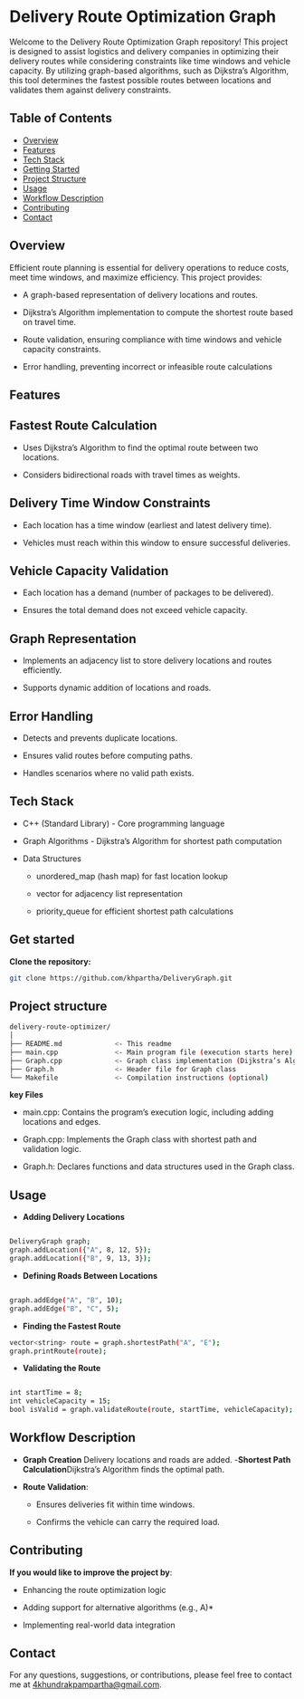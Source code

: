 # Delivery Route Optimization Graph

Welcome to the Delivery Route Optimization Graph repository! This project is designed to assist logistics and delivery companies in optimizing their delivery routes while considering constraints like time windows and vehicle capacity. By utilizing graph-based algorithms, such as Dijkstra’s Algorithm, this tool determines the fastest possible routes between locations and validates them against delivery constraints.

## Table of Contents

- [Overview](#overview)
- [Features](#features)
- [Tech Stack](#tech-stack)
- [Getting Started](#getting-started)
- [Project Structure](#project-structure)
- [Usage](#usage)
- [Workflow Description](#workflow-description)
- [Contributing](#contributing)
- [Contact](#contact)
 

## Overview

Efficient route planning is essential for delivery operations to reduce costs, meet time windows, and maximize efficiency. This project provides:

- A graph-based representation of delivery locations and routes.

- Dijkstra’s Algorithm implementation to compute the shortest route based on travel time.

- Route validation, ensuring compliance with time windows and vehicle capacity constraints.

- Error handling, preventing incorrect or infeasible route calculations

## Features

 ## Fastest Route Calculation

- Uses Dijkstra’s Algorithm to find the optimal route between two locations.

- Considers bidirectional roads with travel times as weights.

## Delivery Time Window Constraints

- Each location has a time window (earliest and latest delivery time).

- Vehicles must reach within this window to ensure successful deliveries.

## Vehicle Capacity Validation

- Each location has a demand (number of packages to be delivered).

- Ensures the total demand does not exceed vehicle capacity.

## Graph Representation

- Implements an adjacency list to store delivery locations and routes efficiently.

- Supports dynamic addition of locations and roads.

## Error Handling

- Detects and prevents duplicate locations.

- Ensures valid routes before computing paths.

- Handles scenarios where no valid path exists.


## Tech Stack

- C++ (Standard Library) - Core programming language

- Graph Algorithms - Dijkstra’s Algorithm for shortest path computation

- Data Structures

    - unordered_map (hash map) for fast location lookup

    - vector for adjacency list representation

    - priority_queue for efficient shortest path calculations




## Get started

 **Clone the repository:**

   ```bash
   git clone https://github.com/khpartha/DeliveryGraph.git
 
```


## Project structure
 
   ```bash
 delivery-route-optimizer/
│
├── README.md             <- This readme
├── main.cpp              <- Main program file (execution starts here)
├── Graph.cpp             <- Graph class implementation (Dijkstra’s Algorithm)
├── Graph.h               <- Header file for Graph class
└── Makefile              <- Compilation instructions (optional)
 
```
**key Files**
- main.cpp: Contains the program’s execution logic, including adding locations and edges.

- Graph.cpp: Implements the Graph class with shortest path and validation logic.

- Graph.h: Declares functions and data structures used in the Graph class.
## Usage
- **Adding Delivery Locations**
  
 ```bash

DeliveryGraph graph;
graph.addLocation({"A", 8, 12, 5});
graph.addLocation({"B", 9, 13, 3});

```

- **Defining Roads Between Locations**
  
 ```bash

graph.addEdge("A", "B", 10);
graph.addEdge("B", "C", 5);

```

- **Finding the Fastest Route**
  
 ```bash
vector<string> route = graph.shortestPath("A", "E");
graph.printRoute(route);

```
- **Validating the Route**
  
 ```bash

int startTime = 8;
int vehicleCapacity = 15;
bool isValid = graph.validateRoute(route, startTime, vehicleCapacity);

```





## Workflow Description

- **Graph Creation** Delivery locations and roads are added.
-**Shortest Path Calculation**Dijkstra’s Algorithm finds the optimal path.
  
- **Route Validation**:

   - Ensures deliveries fit within time windows.
 
   - Confirms the vehicle can carry the required load.
     
## Contributing
**If you would like to improve the project by**:

- Enhancing the route optimization logic

- Adding support for alternative algorithms (e.g., A)*

- Implementing real-world data integration
 

## Contact 
For any questions, suggestions, or contributions, please feel free to contact me at 4khundrakpampartha@gmail.com.




